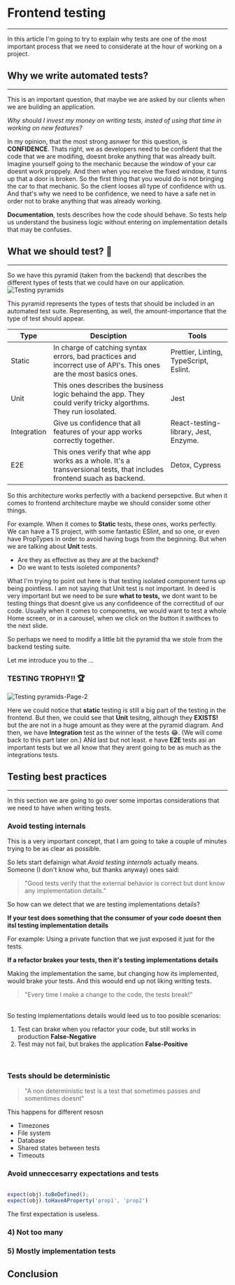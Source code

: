 # Frontend testing 
---


In this article I'm going to try to explain why tests are one of the most important process that we need to considerate at the hour of working on a project. 

## Why we write automated tests? 

***

This is an important question, that maybe we are asked by our clients when we are building an application. 

_Why should I invest my money on writing tests, insted of using that time in working on new features?_

In my opinion, that the most strong asnwer for this question, is **CONFIDENCE**. Thats right, we as developers need to be confident that the code that we are modifing, doesnt broke anything that was already built. Imagine yourself going to the mechanic because the window of your car doesnt work proppely. And then when you receive the fixed window, it turns up that a door is broken. So the first thing that you would do is not bringing the car to that mechanic. So the client looses all type of confidence with us. And that's why we need to be confidence, we need to have a safe net in order not to brake anything that was already working. 

**Documentation**, tests describes how the code should behave. So tests help us understand the business logic without entering on implementation details that may be confuses. 



## What we should test? 🤔

***

So we have this pyramid (taken from the backend) that describes the different types of tests that we could have on our application. 
![Testing pyramids](https://user-images.githubusercontent.com/19891817/116492018-9f298000-a871-11eb-9d4b-765612107e41.png)

This pyramid represents the types of tests that should be included in an automated test suite. Representing, as well, the amount-importance that the type of test should appear. 

| Type | Desciption | Tools
| ---- | ------- | -----
| Static | In charge of catching syntax errors, bad practices and incorrect use of API's. This ones are the most basics ones. | Prettier, Linting, TypeScript, Eslint.
|Unit | This ones describes the business logic behaind the app. They could verify tricky algorthms. They run iosolated. | Jest
| Integration | Give us confidence that all features of your app works correctly together. | React-testing-library, Jest, Enzyme. 
| E2E | This ones verify that whe app works as a whole. It's a transversional tests, that includes frontend suach as backend. | Detox, Cypress|

So this architecture works perfectly with a backend persepctive. But when it comes to frontend architecture maybe we should consider some other things. 

For example. When it comes to **Static** tests, these ones, works perfectly. We can have a TS project, with some fantastic ESlint, and so one, or even have PropTypes in order to avoid having bugs from the beginning. 
But when we are talking about **Unit** tests.

- Are they as effective as they are at the backend? 
- Do we want to tests isoleted components? 

What I'm trying to point out here is that testing isolated component turns up being pointless. I am not saying that Unit test is not important. In deed is very important but we need to be sure **what to tests,**  we dont want to be testing things that doesnt give us any confideence of the correctitud of our code. 
Usually when it comes to componetns, we would want to test a whole Home screen, or in a carousel, when we click on the button it swithces to the next slide. 

So perhaps we need to modify a little bit the pyramid tha we stole from the backend testing suite. 

Let me introduce you to the ... 

### TESTING TROPHY!! 🏆

![Testing pyramids-Page-2](https://user-images.githubusercontent.com/19891817/116492034-a81a5180-a871-11eb-9dbc-f443295e77b9.png)


Here we could notice that **static** testing is still a big part of the testing in the frontend. 
But then, we could see that **Unit** tesitng, although they **EXISTS!** but the are not in a huge amount as they were at the pyramid diagram. 
And then, we have **Integration** test as the winner of the tests 😂. (We will come back to this part later on.)
ANd last but not least. e have **E2E** tests asi an important tests but we all know that they arent going to be as much as the integrations tests. 



## Testing best practices 


***

In this section we are going to go over some importas considerations that we need to have when writing tests. 



### Avoid testing internals

This is a very important concept, that I am going to take a couple of minutes trying to be as clear as possible. 

So lets start defainign what _Avoid testing internals_ actually means. <br>
Someone (I don't know who, but thanks anyway) ones said: 

> "Good tests verify that the external behavior is correct but dont know any implementation details."

So how can we detect that we are testing implementations details? 

**If your test does something that the consumer of your code doesnt then itsl testing implementation details**

For example: Using a private function that we just exposed it just for the tests. 

**If a refactor brakes your tests, then it's testing implementations details**

Making the implementation the same, but changing how its implemented, would brake your tests. And this woould end up not liking writing tests.
>"Every time I make a change to the code, the tests break!"

<br> So testing implementations details would leed us to too posible scenarios: 
1. Test can brake when you refactor your code, but still works in production **False-Negative**
2. Test may not fail, but brakes the application **False-Positive**

<br>

### Tests should be deterministic

> "A non deterministic test is a test that sometimes passes and somentimes doesnt"

This happens for different resosn
 - Timezones 
 - File system 
 - Database
 - Shared states between tests
 - Timeouts

### Avoid unneccesarry expectations and tests 

```js

expect(obj).toBeDefined();
expect(obj).toHaveAProperty('prop1', 'prop2')

```

The first expectation is useless. 





### 4) Not too many 



### 5) Mostly implementation tests 

## Conclusion

